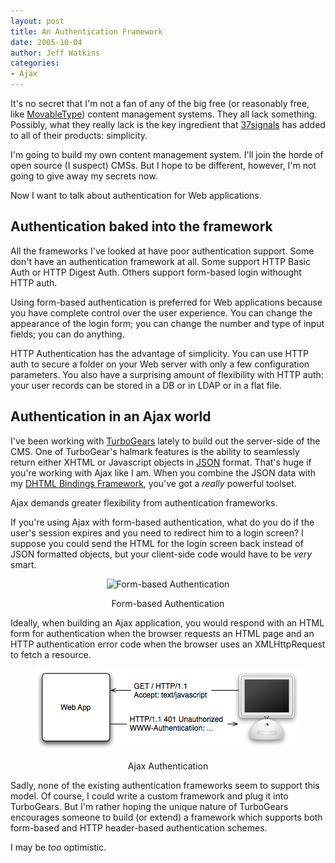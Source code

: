 ```yaml
---
layout: post
title: An Authentication Framework
date: 2005-10-04
author: Jeff Watkins
categories:
- Ajax
---
```


It's no secret that I'm not a fan of any of the big free (or reasonably free, like [MovableType](http://www.sixapart.com/movabletype/)) content management systems. They all lack something. Possibly, what they really lack is the key ingredient that [37signals](http://www.37signals.com/) has added to all of their products: simplicity.

I'm going to build my own content management system. I'll join the horde of open source (I suspect) CMSs. But I hope to be different, however, I'm not going to give away my secrets now.

Now I want to talk about authentication for Web applications.

## Authentication baked into the framework ##

All the frameworks I've looked at have poor authentication support. Some don't have an authentication framework at all. Some support HTTP Basic Auth or HTTP Digest Auth. Others support form-based login withought HTTP auth.

Using form-based authentication is preferred for Web applications because you have complete control over the user experience. You can change the appearance of the login form; you can change the number and type of input fields; you can do anything.

HTTP Authentication has the advantage of simplicity. You can use HTTP auth to secure a folder on your Web server with only a few configuration parameters. You also have a surprising amount of flexibility with HTTP auth: your user records can be stored in a DB or in LDAP or in a flat file.

## Authentication in an Ajax world ##

I've been working with [TurboGears](http://www.turbogears.org) lately to build out the server-side of the CMS. One of TurboGear's halmark features is the ability to seamlessly return either XHTML or Javascript objects in [JSON](http://www.json.org/) format. That's huge if you're working with Ajax like I am. When you combine the JSON data with my [DHTML Bindings Framework](http://metrocat.org/nerd/2005/08/dhtml-binding-example), you've got a *really* powerful toolset.

Ajax demands greater flexibility from authentication frameworks.

If you're using Ajax with form-based authentication, what do you do if the user's session expires and you need to redirect him to a login screen? I suppose you could send the HTML for the login screen back instead of JSON formatted objects, but your client-side code would have to be *very* smart.

<div style="text-align:center">
<img src="/photos/form-auth.png" alt="Form-based Authentication">
<p>Form-based Authentication</p>
</div>

Ideally, when building an Ajax application, you would respond with an HTML form for authentication when the browser requests an HTML page and an HTTP authentication error code when the browser uses an XMLHttpRequest to fetch a resource.

<div style="text-align:center">
<img src="/photos/Ajax-auth.png" alt="Ajax Authentication">
<p>Ajax Authentication</p>
</div>

Sadly, none of the existing authentication frameworks seem to support this model. Of course, I could write a custom framework and plug it into TurboGears. But I'm rather hoping the unique nature of TurboGears encourages someone to build (or extend) a framework which supports both form-based and HTTP header-based authentication schemes.

I may be *too* optimistic.